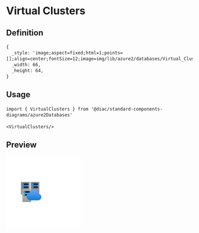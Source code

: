 # Virtual Clusters

## Definition

```
{
  _style: 'image;aspect=fixed;html=1;points=[];align=center;fontSize=12;image=img/lib/azure2/databases/Virtual_Clusters.svg;strokeColor=none;',
  _width: 66,
  _height: 64,
}
```

## Usage

```
import { VirtualClusters } from '@diac/standard-components-diagrams/azure2Databases'

<VirtualClusters/>
```

## Preview

<img src="./virtual-clusters.png" width="200"/>
